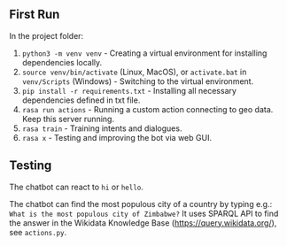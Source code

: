 ## First Run

In the project folder:

1. `python3 -m venv venv` - Creating a virtual environment for installing dependencies locally.
2. `source venv/bin/activate` (Linux, MacOS), or `activate.bat` in `venv/Scripts` (Windows) - Switching to the virtual environment.
3. `pip install -r requirements.txt` - Installing all necessary dependencies defined in txt file.
4. `rasa run actions` - Running a custom action connecting to geo data. Keep this server running.
5. `rasa train` - Training intents and dialogues.
6. `rasa x` - Testing and improving the bot via web GUI.

## Testing

The chatbot can react to `hi` or `hello`.

The chatbot can find the most populous city of a country by typing e.g.:
`What is the most populous city of Zimbabwe?` It uses SPARQL API to find the answer in the Wikidata Knowledge Base (https://query.wikidata.org/), see `actions.py`.
